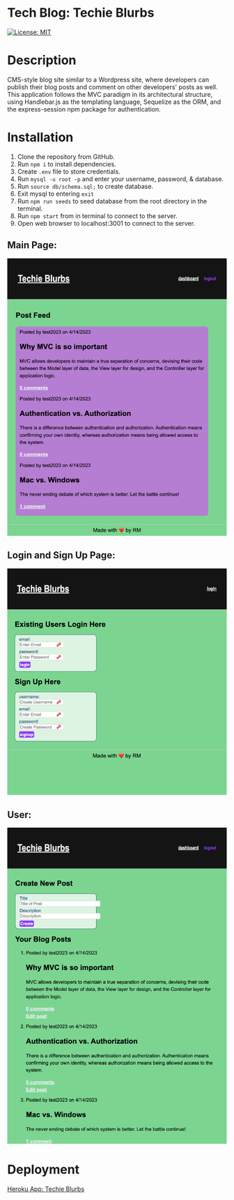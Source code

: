# Tech Blog: Techie Blurbs

[![License: MIT](https://img.shields.io/badge/License-MIT-yellow.svg)](https://opensource.org/licenses/MIT)

# Description

CMS-style blog site similar to a Wordpress site, where developers can publish their blog posts and comment on other developers' posts as well. This application follows the MVC paradigm in its architectural structure, using Handlebar.js as the templating language, Sequelize as the ORM, and the express-session npm package for authentication.

# Installation

1. Clone the repository from GitHub.
2. Run `npm i` to install dependencies.
3. Create `.env` file to store credentials.
4. Run `mysql -u root -p` and enter your username, password, & database.
5. Run `source db/schema.sql;` to create database.
6. Exit mysql to entering `exit`
7. Run `npm run seeds` to seed database from the root directory in the terminal.
8. Run `npm start` from in terminal to connect to the server.
9. Open web browser to localhost:3001 to connect to the server.

## Main Page:
![Main Page](assets/images/main.png)
## Login and Sign Up Page:
![Login](assets/images/login.png)
## User:
![User](assets/images/user.png)
# Deployment

[Heroku App: Techie Blurbs](https://techie-blurbs.herokuapp.com)
